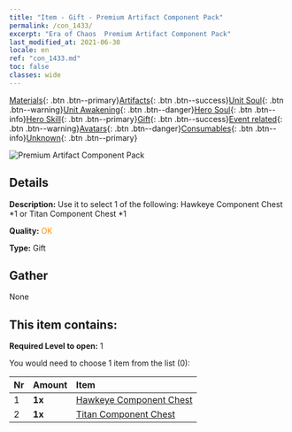```yaml
---
title: "Item - Gift - Premium Artifact Component Pack"
permalink: /con_1433/
excerpt: "Era of Chaos  Premium Artifact Component Pack"
last_modified_at: 2021-06-30
locale: en
ref: "con_1433.md"
toc: false
classes: wide
---
```

 [Materials](/Items/){: .btn .btn--primary}[Artifacts](/Items/Artifacts/){: .btn .btn--success}[Unit Soul](/Items/UnitSoul/){: .btn .btn--warning}[Unit Awakening](/Items/UnitAwakening/){: .btn .btn--danger}[Hero Soul](/Items/HeroSoul/){: .btn .btn--info}[Hero Skill](/Items/HeroSkill/){: .btn .btn--primary}[Gift](/Items/Gift/){: .btn .btn--success}[Event related](/Items/Events/){: .btn .btn--warning}[Avatars](/Items/Avatars/){: .btn .btn--danger}[Consumables](/Items/Consumables/){: .btn .btn--info}[Unknown](/Items/Unknown/){: .btn .btn--primary}

 ![Premium Artifact Component Pack](/images/t/i_907047.png)

## Details
 **Description:** Use it to select 1 of the following: Hawkeye Component Chest *1 or Titan Component Chest *1

 **Quality:** <span style="color: #FF8C00">OK</span>

 **Type:** Gift

## Gather

  None

## This item contains:

 **Required Level to open:** 1

 You would need to choose 1 item from the list (0):

  | Nr | Amount |     Item    |
  |:---|:-------|:------------|
  | 1 |  **1x** | [Hawkeye Component Chest](/Items/con_1349/) |  | 
  | 2 |  **1x** | [Titan Component Chest](/Items/con_1343/) |  | 
